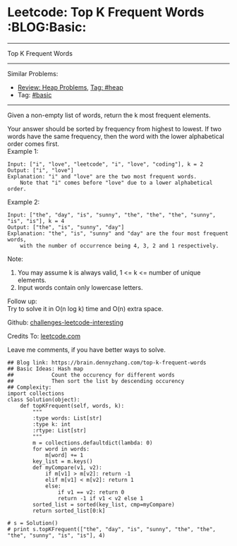 # Leetcode: Top K Frequent Words     :BLOG:Basic:


---

Top K Frequent Words  

---

Similar Problems:  
-   [Review: Heap Problems](https://brain.dennyzhang.com/review-heap), [Tag: #heap](https://brain.dennyzhang.com/tag/heap)
-   Tag: [#basic](https://brain.dennyzhang.com/category/basic)

---

Given a non-empty list of words, return the k most frequent elements.  

Your answer should be sorted by frequency from highest to lowest. If two words have the same frequency, then the word with the lower alphabetical order comes first.  
Example 1:  

    Input: ["i", "love", "leetcode", "i", "love", "coding"], k = 2
    Output: ["i", "love"]
    Explanation: "i" and "love" are the two most frequent words.
        Note that "i" comes before "love" due to a lower alphabetical order.

Example 2:  

    Input: ["the", "day", "is", "sunny", "the", "the", "the", "sunny", "is", "is"], k = 4
    Output: ["the", "is", "sunny", "day"]
    Explanation: "the", "is", "sunny" and "day" are the four most frequent words,
        with the number of occurrence being 4, 3, 2 and 1 respectively.

Note:  
1.  You may assume k is always valid, 1 <= k <= number of unique elements.
2.  Input words contain only lowercase letters.

Follow up:  
Try to solve it in O(n log k) time and O(n) extra space.  

Github: [challenges-leetcode-interesting](https://github.com/DennyZhang/challenges-leetcode-interesting/tree/master/top-k-frequent-words)  

Credits To: [leetcode.com](https://leetcode.com/problems/top-k-frequent-words/description/)  

Leave me comments, if you have better ways to solve.  

    ## Blog link: https://brain.dennyzhang.com/top-k-frequent-words
    ## Basic Ideas: Hash map
    ##            Count the occurency for different words
    ##            Then sort the list by descending occurency
    ## Complexity:
    import collections
    class Solution(object):
        def topKFrequent(self, words, k):
            """
            :type words: List[str]
            :type k: int
            :rtype: List[str]
            """
            m = collections.defaultdict(lambda: 0)
            for word in words:
                m[word] += 1
            key_list = m.keys()
            def myCompare(v1, v2):
                if m[v1] > m[v2]: return -1
                elif m[v1] < m[v2]: return 1
                else:
                    if v1 == v2: return 0
                    return -1 if v1 < v2 else 1
            sorted_list = sorted(key_list, cmp=myCompare)
            return sorted_list[0:k]
    
    # s = Solution()
    # print s.topKFrequent(["the", "day", "is", "sunny", "the", "the", "the", "sunny", "is", "is"], 4)